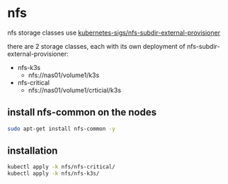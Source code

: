 # nfs

nfs storage classes use [kubernetes-sigs/nfs-subdir-external-provisioner](https://github.com/kubernetes-sigs/nfs-subdir-external-provisioner)

there are 2 storage classes, each with its own deployment of nfs-subdir-external-provisioner:

- nfs-k3s
  - nfs://nas01/volume1/k3s
- nfs-critical
  - nfs://nas01/volume1/crticial/k3s

## install nfs-common on the nodes

```bash
sudo apt-get install nfs-common -y
```

## installation

```bash
kubectl apply -k nfs/nfs-critical/
kubectl apply -k nfs/nfs-k3s/
```
